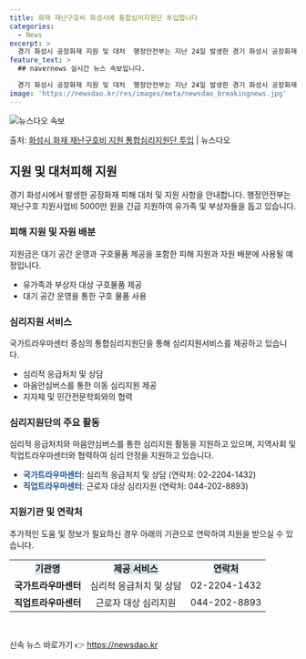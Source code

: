 ```yaml
---
title: 화재 재난구호비 화성시에 통합심리지원단 투입합니다
categories:
  - News
excerpt: >
  경기 화성시 공장화재 지원 및 대처  행정안전부는 지난 24일 발생한 경기 화성시 공장화재 피해에 대한 원활…
feature_text: >
  ## navernews 실시간 뉴스 속보입니다.

  경기 화성시 공장화재 지원 및 대처  행정안전부는 지난 24일 발생한 경기 화성시 공장화재 피해에 대한 원활…
image: 'https://newsdao.kr/res/images/meta/newsdao_breakingnews.jpg'
---
```


![뉴스다오 속보](https://newsdao.kr/res/images/meta/newsdao_breakingnews.jpg)

<p>출처: <a href="https://newsdao.kr/4502" rel="dofollow">화성시 화재 재난구호비 지원 통합심리지원단 투입</a> | 뉴스다오</p>

<h2 data-ke-size="size26">지원 및 대처피해 지원</h2>
<p data-ke-size="size16">경기 화성시에서 발생한 공장화재 피해 대처 및 지원 사항을 안내합니다. 행정안전부는 재난구호 지원사업비 5000만 원을 긴급 지원하여 유가족 및 부상자들을 돕고 있습니다.</p>

<h3>피해 지원 및 자원 배분</h3>
<p data-ke-size="size16">지원금은 대기 공간 운영과 구호물품 제공을 포함한 피해 지원과 자원 배분에 사용될 예정입니다.</p>
<ul>
    <li>유가족과 부상자 대상 구호물품 제공</li>
    <li>대기 공간 운영을 통한 구호 물품 사용</li>
</ul>

<h3>심리지원 서비스</h3>
<p data-ke-size="size16">국가트라우마센터 중심의 통합심리지원단을 통해 심리지원서비스를 제공하고 있습니다.</p>
<ul>
    <li>심리적 응급처치 및 상담</li>
    <li>마음안심버스를 통한 이동 심리지원 제공</li>
    <li>지자체 및 민간전문학회와의 협력</li>
</ul>

<h3>심리지원단의 주요 활동</h3>
<p data-ke-size="size16">심리적 응급처치와 마음안심버스를 통한 심리지원 활동을 지원하고 있으며, 지역사회 및 직업트라우마센터와 협력하여 심리 안정을 지원하고 있습니다.</p>
<ul>
    <li><b><span style="color: #1a5490;">국가트라우마센터</span></b>: 심리적 응급처치 및 상담 (연락처: 02-2204-1432)</li>
    <li><b><span style="color: #1a5490;">직업트라우마센터</span></b>: 근로자 대상 심리지원 (연락처: 044-202-8893)</li>
</ul>

<h3>지원기관 및 연락처</h3>
<p data-ke-size="size16">추가적인 도움 및 정보가 필요하신 경우 아래의 기관으로 연락하여 지원을 받으실 수 있습니다.</p>
<table>
    <tr>
        <td style="text-align: center; height: 17px;"><b><span style="background-color: #21538527;">기관명</span></b></td>
        <td style="text-align: center; height: 17px;"><b><span style="background-color: #21538527;">제공 서비스</span></b></td>
        <td style="text-align: center; height: 17px;"><b><span style="background-color: #21538527;">연락처</span></b></td>
    </tr>
    <tr>
        <td style="text-align: center; height: 17px;"><b>국가트라우마센터</b></td>
        <td style="text-align: center; height: 17px;">심리적 응급처치 및 상담</td>
        <td style="text-align: center; height: 17px;">02-2204-1432</td>
    </tr>
    <tr>
        <td style="text-align: center; height: 17px;"><b>직업트라우마센터</b></td>
        <td style="text-align: center; height: 17px;">근로자 대상 심리지원</td>
        <td style="text-align: center; height: 17px;">044-202-8893</td>
    </tr>
</table>

<p data-ke-size="size16">&nbsp;</p>

<p data-ke-size="size16"></p> 

신속 뉴스 바로가기 👉 <a href="https://newsdao.kr" rel="dofollow">https://newsdao.kr</a>


